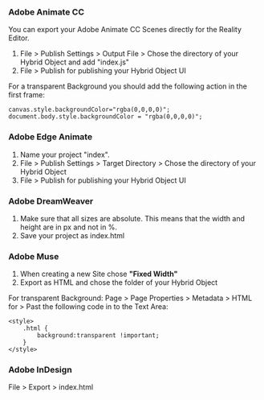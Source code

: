
### Adobe Animate CC

You can export your Adobe Animate CC Scenes directly for the Reality Editor.
		
1. File > Publish Settings > Output File > Chose the directory of your Hybrid Object and add "index.js"
2. File > Publish for publishing your Hybrid Object UI

For a transparent Background you should add the following action in the first frame:

	canvas.style.backgroundColor="rgba(0,0,0,0)";
	document.body.style.backgroundColor = "rgba(0,0,0,0)";	
	

### Adobe Edge Animate

1. Name your project "index".
2. File > Publish Settings > Target Directory > Chose the directory of your Hybrid Object
3. File > Publish for publishing your Hybrid Object UI

### Adobe DreamWeaver

1. Make sure that all sizes are absolute. This means that the width and height are in px and not in %.
1. Save your project as index.html


### Adobe Muse

1. When creating a new Site chose **"Fixed Width"** 
2. Export as HTML and chose the folder of your Hybrid Object

For transparent Background:
Page > Page Properties > Metadata > HTML for <head> > Past the following code in to the Text Area:

	<style>
		.html {
			background:transparent !important;
		}
	</style>
	
### Adobe InDesign

File > Export > index.html